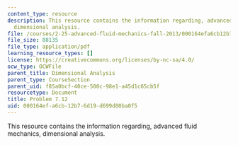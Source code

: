 ```yaml
---
content_type: resource
description: This resource contains the information regarding, advanced fluid mechanics,
  dimensional analysis.
file: /courses/2-25-advanced-fluid-mechanics-fall-2013/000164efa6cb12b76d19d699d80ba0f5_MIT2_25F13_Shapi7.12_Prob.pdf
file_size: 88135
file_type: application/pdf
learning_resource_types: []
license: https://creativecommons.org/licenses/by-nc-sa/4.0/
ocw_type: OCWFile
parent_title: Dimensional Analysis
parent_type: CourseSection
parent_uid: f85a0bcf-40ce-500c-98e1-a45d1c65cb5f
resourcetype: Document
title: Problem 7.12
uid: 000164ef-a6cb-12b7-6d19-d699d80ba0f5
---
```

This resource contains the information regarding, advanced fluid mechanics, dimensional analysis.